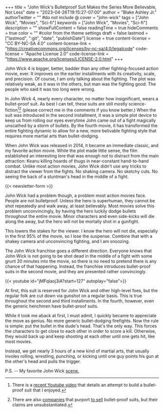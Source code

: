 +++
title = "John Wick's Bulletproof Suit Makes the Series More Believable, Not Less"
date = "2023-04-26T19:15:27-07:00"
author = "Blake Ashley Jr."
authorTwitter = "" #do not include @
cover = "john-wick"
tags = ["John Wick", "Movies", "Sci-fi"]
keywords = ["John Wick", "Movies", "Sci-fi"]
description = ""
showFullContent = false
readingTime = true
hideComments = true
color = "" #color from the theme settings
draft = false
lastmod = ["lastmod", ":git", "date", "publishDate"]
license = true
content-license = "CC BY-NC-SA 4.0"
content-license-link = "https://creativecommons.org/licenses/by-nc-sa/4.0/legalcode"
code-license = "Apache License 2.0"
code-license-link = "https://www.apache.org/licenses/LICENSE-2.0.html"
+++

John Wick 4 is bigger, better, badder than any other fighting-focused action movie, ever. It improves on the earlier installments with its creativity, scale, and precision. Of course, I am only talking about the fighting. The plot was relatively weak, as it was in the others, but man was the fighting good. The people who said it was too long were wrong.

In John Wick 4, nearly every character, no matter how insignificant, wears a bullet-proof suit. As best I can tell, these suits are still mostly science-fiction[^1][^2] (please correct me in the comments if you know better.) When the suit was introduced in the second installment, it was a simple plot device to keep us from rolling our eyes everytime John came out of a fight magically unscathed by a storm of bullets. By the fourth movie, it has transformed the entire fighting dynamic to allow for a new, more belivable fighting style that requires more martial arts than bullet-dodging.

When John Wick was released in 2014, it became an immediate classic, and my favorite action movie. While the plot made little sense, the film established an interesting lore that was enough not to distract from the main attraction: Keanu killing hoards of thugs in near-constant hand-to-hand combat. Unlike most action movies, John Wick didn't use any tricks to distract the viewer from the fights. No shaking camera. No sketchy cuts. No seeing the back of a stuntman's head in the middle of a fight.

{{< newsletter-form >}}

John Wick had a problem though, a problem most action movies face. People are not bulletproof. Unless the hero is superhuman, they cannot be shot repeatedly and walk away, at least believably. Most movies solve this problem unconvincingly, by having the hero luckily dodge bullets throughout the entire movie. Minor characters and even side-kicks will die along the away, but the hero will not be mortally shot in a gunfight.

This lowers the stakes for the viewer. I know the hero will not die, especially in the first 95% of the movie, so I lose the suspense. Combine that with a shakey camera and unconvincing fighting, and I am snoozing.

The John Wick franchise goes a different direction. Everyone knows that John Wick is not going to be shot dead in the middle of a fight with some grunt 20 minutes into the movie, so there is no need to pretend there is any chance of that happening. Instead, the franchise introduces bullet-proof suits in the second movie, and they are presented rather convincingly.

{{< youtube id="jMFqIaoj3iA?start=127" autoplay="false">}}

At first, this suit is reserved for John Wick and other high-level foes, but the regular folk are cut down via gunshot on a regular basis. This is true throughout the second and third installments. In the fourth, however, even the generic henchmen have bullet-proof suits.

While it took me aback at first, I must admit, I quickly became to appreciate the move as genius. No more generic bullet-dodging firefights. Now the rule is simple: put the bullet in the dude's head. That's the only way. This forces the characters to get close to each other in order to score a kill. Otherwise, they would back up and keep shooting at each other until one gets hit, like most movies.

Instead, we get nearly 3 hours of a new kind of martial arts, that usually involes rolling, wrestling, punching, or kicking until one guy points his gun at the other's head and pulls the trigger. 

P.S. -- My favorite John Wick [scene.](https://www.youtube.com/watch?v=77X1yGjjHvQ)

[^1]: There is a [recent Youtube video](https://www.youtube.com/watch?v=Eeb4aZObp-0) that details an attempt to build a bullet-proof suit that I enjoyed.

[^2]: There are also [companies](https://garrisonbespoke.com/custom-suits/bespoke-bulletproof-suits) that purport [to sell](https://www.esquire.com/style/mens-fashion/a34714/how-to-be-bulletproof-in-regular-clothes/) bullet-proof suits, but their claims are unsubstantiated. 